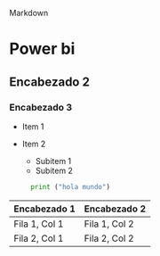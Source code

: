 
Markdown

# Power bi
## Encabezado 2
### Encabezado 3

- Item 1
- Item 2
  - Subitem 1
  - Subitem 2

  ```python
    print ("hola mundo")


| Encabezado 1 | Encabezado 2 |
|--------------|--------------|
| Fila 1, Col 1| Fila 1, Col 2|
| Fila 2, Col 1| Fila 2, Col 2|